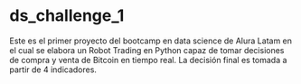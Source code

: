 # ds_challenge_1
Este es el primer proyecto del bootcamp en data science de Alura Latam en el cual se elabora un  Robot Trading en Python capaz de tomar decisiones de compra y venta de Bitcoin en tiempo real. La decisión final es tomada a partir de 4 indicadores. 
